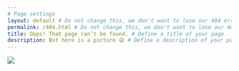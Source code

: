 ```yaml
---
# Page settings
layout: default # Do not change this, we don't want to lose our 404 error page
permalink: /404.html # Do not change this, we don't want to lose our 404 error page
title: Oops! That page can’t be found. # Define a title of your page
description: But here is a picture 😄 # Define a description of your page
---
```


![](https://www.jonnygrifff.no/images/thumbs/05.jpg)

<!-- ![](https://www.jonnygrifff.no/images/thumbs/11.jpg) -->